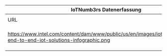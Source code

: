 |IoTNumb3rs Datenerfassung|||||||||||
| ---- | ---- | ---- | ---- | ---- | ---- | ---- | ---- | ---- | ---- | ---- |
||||||||||||
|URL|home_url|filename|device_class|device_count|market_class|market_volume|prognosis_year|publication_year|authorship_class|Dropbox folder|
|https://www.intel.com/content/dam/www/public/us/en/images/iot/infographic/mrs-end-to-end-iot-solutions-infographic.png|https://www.intel.com/content/www/us/en/internet-of-things/market-ready-solutions/mrs-general-infographic.html|file6_mrs-end-to-end-iot-solutions-infographic.png||||||||JinlinHolic/20181123-1800|
